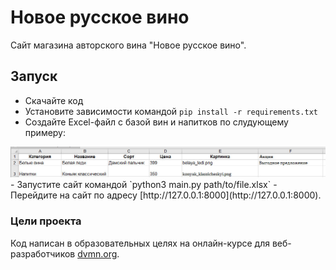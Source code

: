 # Новое русское вино

Сайт магазина авторского вина "Новое русское вино".

## Запуск

- Скачайте код
- Установите зависимости командой `pip install -r requirements.txt`
- Создайте Excel-файл с базой вин и напитков по слудующему примеру:
<img src="example.jpg"/>
- Запустите сайт командой `python3 main.py path/to/file.xlsx`
- Перейдите на сайт по адресу [http://127.0.0.1:8000](http://127.0.0.1:8000).

### Цели проекта

Код написан в образовательных целях на онлайн-курсе для веб-разработчиков [dvmn.org](https://dvmn.org/).
